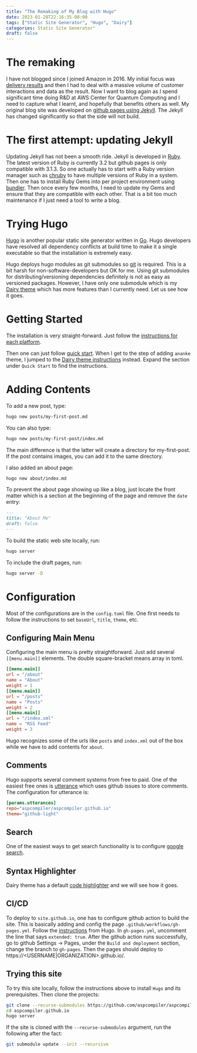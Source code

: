 ```yaml
---
title: "The Remaking of My Blog with Hugo"
date: 2023-01-28T22:16:35-08:00
tags: ["Static Site Generator", "Hugo", "Dairy"]
categories: Static Site Generator"
draft: false
---
```


# The remaking

I have not blogged since I joined Amazon in 2016. My initial focus was [delivery results](https://www.amazon.jobs/content/en/our-workplace/leadership-principles) and then I had to deal with a massive volume of customer interactions and data as the result. Now I want to blog again as  I spend significant time doing R&D at AWS Center for Quantum Computing and I need to capture what I learnt, and hopefully that benefits others as well. My original blog site was developed on [github pages using Jekyll](https://docs.github.com/en/pages/setting-up-a-github-pages-site-with-jekyll). The Jekyll has changed significantly so that the side will not build.

# The first attempt: updating Jekyll

Updating Jekyll has not been a smooth ride. Jekyll is developed in [Ruby](https://www.ruby-lang.org/en/). The latest version of Ruby is currently 3.2 but github pages is only compatible with 3.1.3. So one actually has to start with a Ruby version manager such as [chruby](https://jekyllrb.com/docs/installation/macos/) to have multiple versions of Ruby in a system. Then one has to install Ruby Gems into per project environment using [bundler](https://jekyllrb.com/docs/ruby-101/). Then once every few months, I need to update my Gems and ensure that they are compatible with each other. That is a bit too much maintenance if I just need a tool to write a blog.

# Trying Hugo

[Hugo](https://gohugo.io/) is another popular static site generator written in [Go](https://go.dev/). Hugo developers have resolved all dependency conflicts at build time to make it a single executable so that the installation is extremely easy.

Hugo deploys hugo modules as git submodules so [git](https://git-scm.com/) is required. This is a bit harsh for non-software-developers but OK for me. Using git submodules for distributing/versioning dependencies definitely is not as easy as versioned packages. However, I have only one submodule which is my [Dairy theme](https://github.com/AmazingRise/hugo-theme-diary) which has more features than I currently need. Let us see how it goes.

# Getting Started

The installation is very straight-forward. Just follow the [instructions for each platform](https://gohugo.io/categories/installation/). 

Then one can just follow [quick start](https://gohugo.io/getting-started/quick-start/). When I get to the step of adding `ananke` theme, I jumped to the [Dairy theme instructions](https://github.com/AmazingRise/hugo-theme-diary#quick-start) instead. Expand the section under `Quick Start` to find the instructions.

# Adding Contents

To add a new post, type:

```bash
hugo new posts/my-first-post.md
```

You can also type:

```bash
hugo new posts/my-first-post/index.md
```

The main difference is that the latter will create a directory for my-first-post. If the post contains images, you can add it to the same directory.

I also added an about page:

```bash
hugo new about/index.md
```

To prevent the about page showing up like a blog, just locate the front matter which is a section at the beginning of the page and remove the `date` entry:

```md
---
title: "About Me"
draft: false
---
```

To build the static web site locally, run:

```bash
hugo server
```

To include the draft pages, run:

```bash
hugo server -D
```
# Configuration

Most of the configurations are in the `config.toml` file. One first needs to follow the instructions to set `baseUrl`, `title`, `theme`, etc.

## Configuring Main Menu

Configuring the main menu is pretty straightforward. Just add several `[[menu.main]]` elements. The double square-bracket means array in toml.

```toml
[[menu.main]]
url = "/about"
name = "About"
weight = 1
[[menu.main]]
url = "/posts"
name = "Posts"
weight = 2
[[menu.main]]
url = "/index.xml"
name = "RSS Feed"
weight = 3
```

Hugo recognizes some of the urls like `posts` and `index.xml` out of the box while we have to add contents for `about`.

## Comments

Hugo supports several comment systems from free to paid. One of the easiest free ones is [utterance](https://utteranc.es/) which uses github issues to store comments. The configuration for utterance is:

```toml
[params.utterances]
repo="aspcompiler/aspcompiler.github.io"
theme="github-light"
```

## Search

One of the easiest ways to get search functionality is to configure [google search](https://github.com/AmazingRise/hugo-theme-diary/wiki/Customization#add-google-search-box-on-your-site). 

## Syntax Highlighter

Dairy theme has a default [code highlighter](https://github.com/AmazingRise/hugo-theme-diary/wiki/Customization#about-highlight) and we will see how it goes.

## CI/CD

To deploy to `site.github.io`, one has to configure github action to build the site. This is basically adding and config the page `.github/workflows/gh-pages.yml`. Follow the [instructions](https://gohugo.io/hosting-and-deployment/hosting-on-github/) from Hugo.  In `gh-pages.yml`, uncomment the line that says `extended: true`. After the github action runs successfully, go to github Settings -> Pages, under the `Build and deployment` section, change the branch to `gh-pages`. Then the pages should deploy to https://<USERNAME|ORGANIZATION>.github.io/.

## Trying this site

To try this site locally, follow the instructions above to install `Hugo` and its prerequisites. Then clone the projects:

```bash
git clone --recurse-submodules https://github.com/aspcompiler/aspcompiler.github.io.git
cd aspcompiler.github.io
hugo server
```

If the site is cloned with the `--recurse-submodules` argument, run the following after the fact:

```bash
git submodule update --init --recursive
```